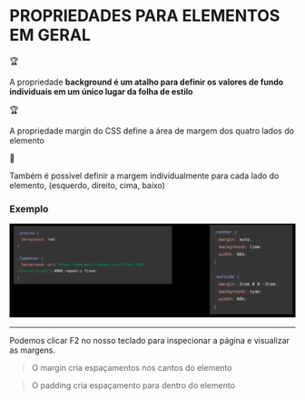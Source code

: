 # PROPRIEDADES PARA ELEMENTOS EM GERAL

🏆

A propriedade **background é um atalho para definir os valores de fundo individuais em um único lugar da folha de estilo**


🏆

A propriedade margin do CSS define a área de margem dos quatro lados do elemento 

📌

Também é possível definir a margem individualmente para cada lado do elemento, (esquerdo, direito, cima, baixo)



### Exemplo


   <img src=https://github.com/ViniciusSXavier999/Assets/blob/main/P%C3%B3sGradua%C3%A7%C3%A3o/borderandmargin.png width="700"/>



---

Podemos clicar F2 no nosso teclado para inspecionar a página e visualizar as margens.

> O margin cria espaçamentos nos cantos do elemento
> 

> O padding cria espaçamento para dentro do elemento
>
























